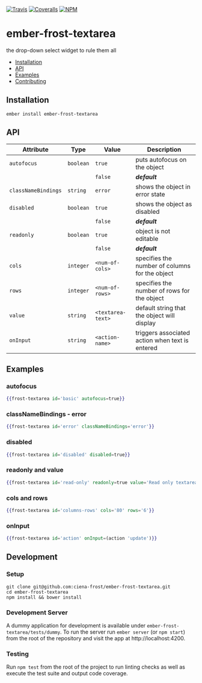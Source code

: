 [ci-img]: https://img.shields.io/travis/ciena-frost/ember-frost-textarea.svg "Travis CI Build Status"
[ci-url]: https://travis-ci.org/ciena-frost/ember-frost-textarea

[cov-img]: https://img.shields.io/coveralls/ciena-frost/ember-frost-textarea.svg "Coveralls Code Coverage"
[cov-url]: https://coveralls.io/github/ciena-frost/ember-frost-textarea

[npm-img]: https://img.shields.io/npm/v/ember-frost-textarea.svg "NPM Version"
[npm-url]: https://www.npmjs.com/package/ember-frost-textarea

[![Travis][ci-img]][ci-url] [![Coveralls][cov-img]][cov-url] [![NPM][npm-img]][npm-url]

# ember-frost-textarea
the drop-down select widget to rule them all

 * [Installation](#Installation)
 * [API](#API)
 * [Examples](#Examples)
 * [Contributing](#Contributing)

## Installation
```
ember install ember-frost-textarea
```

## API
| Attribute | Type | Value | Description |
| --------- | ---- | ----- | ----------- |
| `autofocus` | `boolean` |`true`| puts autofocus on the object |
|  |  |`false`| ***default***|
| `classNameBindings` | `string` |`error`| shows the object in error state |
| `disabled` | `boolean` |`true`| shows the object as disabled |
|  |  |`false`| ***default***|
| `readonly` | `boolean` |`true`| object is not editable |
|  |  |`false`| ***default***|
| `cols` | `integer` |`<num-of-cols>`| specifies the number of columns for the object |
| `rows` | `integer` |`<num-of-rows>`| specifies the number of rows for the object |
| `value` | `string` |`<textarea-text>`| default string that the object will display |
| `onInput` | `string` |`<action-name>`| triggers associated action when text is entered |

## Examples
### autofocus
```handlebars
{{frost-textarea id='basic' autofocus=true}}
```

### classNameBindings - error
```handlebars
{{frost-textarea id='error' classNameBindings='error'}}
```

### disabled
```handlebars
{{frost-textarea id='disabled' disabled=true}}
```

### readonly and value
```handlebars
{{frost-textarea id='read-only' readonly=true value='Read only textarea'}}
```

### cols and rows
```handlebars
{{frost-textarea id='columns-rows' cols='80' rows='6'}}
```

### onInput
```handlebars
{{frost-textarea id='action' onInput=(action 'update')}}
```

## Development
### Setup
```
git clone git@github.com:ciena-frost/ember-frost-textarea.git
cd ember-frost-textarea
npm install && bower install
```

### Development Server
A dummy application for development is available under `ember-frost-textarea/tests/dummy`.
To run the server run `ember server` (or `npm start`) from the root of the repository and
visit the app at http://localhost:4200.

### Testing
Run `npm test` from the root of the project to run linting checks as well as execute the test suite
and output code coverage.
